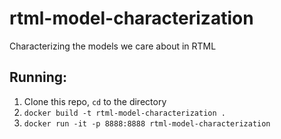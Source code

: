 # rtml-model-characterization
Characterizing the models we care about in RTML

## Running:
1. Clone this repo, `cd` to the directory
1. `docker build -t rtml-model-characterization .`
1. `docker run -it -p 8888:8888 rtml-model-characterization`
